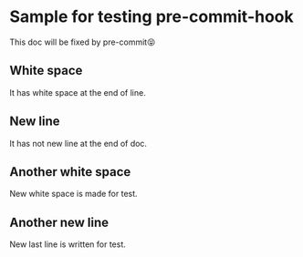 # Sample for testing pre-commit-hook

This doc will be fixed by pre-commit:stuck_out_tongue_closed_eyes:

## White space

It has white space at the end of line. 

## New line

It has not new line at the end of doc.

## Another white space

New white space is made for test. 

## Another new line

New last line is written for test.